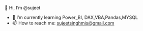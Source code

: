 
👋 Hi, I’m @sujeet
- 🌱 I’m currently learning Power_BI, DAX,VBA,Pandas,MYSQL
- 📫 How to reach me: sujeetsinghmis@gmail.com
